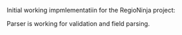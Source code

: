 Initial working impmlementatiin for the RegioNinja project:

Parser is working for validation and field parsing.
